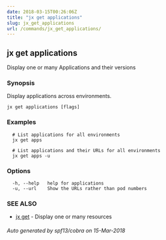 ```yaml
---
date: 2018-03-15T00:26:06Z
title: "jx get applications"
slug: jx_get_applications
url: /commands/jx_get_applications/
---
```

## jx get applications

Display one or many Applications and their versions

### Synopsis

Display applications across environments.

```
jx get applications [flags]
```

### Examples

```
  # List applications for all environments
  jx get apps
  
  # List applications and their URLs for all environments
  jx get apps -u
```

### Options

```
  -h, --help   help for applications
  -u, --url    Show the URLs rather than pod numbers
```

### SEE ALSO

* [jx get](/commands/jx_get/)	 - Display one or many resources

###### Auto generated by spf13/cobra on 15-Mar-2018
